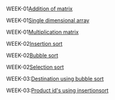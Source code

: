 WEEK-01[Addition of matrix](https://github.com/soumyabayya/2203A51592_DAA_Batch-02/blob/main/Addition_of_matrix.c)

WEEK-01[Single dimensional array](https://github.com/soumyabayya/2203A51592_DAA_Batch-02/blob/main/single_dimensional_array.c)

WEEK-01[Multiplication matrix](https://github.com/soumyabayya/2203A51592_DAA_Batch-02/blob/main/multiplication.c)

WEEK-02[Insertion sort](https://github.com/soumyabayya/2203A51592_DAA_Batch-02/blob/main/insertion_sort.c)

WEEK-02[Bubble sort](https://github.com/soumyabayya/2203A51592_DAA_Batch-02/blob/main/bubble_sort.c)

WEEK-02[Selection sort](https://github.com/soumyabayya/2203A51592_DAA_Batch-02/blob/main/selection_sort.c)

WEEK-03:[Destination using bubble sort](https://github.com/soumyabayya/2203A51592_DAA_Batch-02/blob/main/destination_bubblesort.cpp)

WEEK-03:[Product id's using insertionsort](https://github.com/soumyabayya/2203A51592_DAA_Batch-02/blob/main/productid_insertionsort.c)
